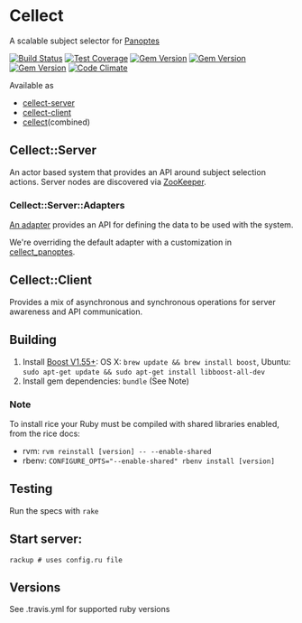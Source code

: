 # Cellect

A scalable subject selector for [Panoptes](https://github.com/zooniverse/panoptes)

[![Build Status](https://travis-ci.org/zooniverse/Cellect.svg?branch=master)](https://travis-ci.org/zooniverse/Cellect)
[![Test Coverage](https://codeclimate.com/github/zooniverse/Cellect/badges/coverage.svg)](https://codeclimate.com/github/zooniverse/Cellect)
[![Gem Version](https://img.shields.io/gem/v/cellect.svg)](https://rubygems.org/gems/cellect)
[![Gem Version](https://img.shields.io/gem/v/cellect-client.svg)](https://rubygems.org/gems/cellect-client)
[![Gem Version](https://img.shields.io/gem/v/cellect-server.svg)](https://rubygems.org/gems/cellect-server)
[![Code Climate](https://codeclimate.com/github/zooniverse/Cellect/badges/gpa.svg)](https://codeclimate.com/github/zooniverse/Cellect)
<!-- [![Dependency Status](https://gemnasium.com/zooniverse/cellect.png)](https://gemnasium.com/zooniverse/cellect) -->

Available as
  - [cellect-server](https://rubygems.org/gems/cellect-server)
  - [cellect-client](https://rubygems.org/gems/cellect-client)
  - [cellect](https://rubygems.org/gems/cellect)(combined)

## Cellect::Server

An actor based system that provides an API around subject selection actions.  Server nodes are discovered via [ZooKeeper](http://zookeeper.apache.org/).

### Cellect::Server::Adapters

[An adapter](lib/cellect/server/adapters/default.rb) provides an API for defining the data to be used with the system.

We're overriding the default adapter with a customization in [cellect_panoptes](https://github.com/zooniverse/cellect_panoptes).


## Cellect::Client

Provides a mix of asynchronous and synchronous operations for server awareness and API communication.


## Building

1. Install [Boost V1.55+](http://www.boost.org/): OS X: `brew update && brew install boost`, Ubuntu: `sudo apt-get update && sudo apt-get install libboost-all-dev`
2. Install gem dependencies: `bundle` (See Note)


### Note
To install rice your Ruby must be compiled with shared libraries enabled, from the rice docs:
* rvm:   `rvm reinstall [version] -- --enable-shared`
* rbenv: `CONFIGURE_OPTS="--enable-shared" rbenv install [version]`


## Testing

Run the specs with `rake`

## Start server:

`rackup # uses config.ru file` 

## Versions

See .travis.yml for supported ruby versions
